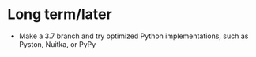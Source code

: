 # Long term/later
- Make a 3.7 branch and try optimized Python implementations, such as Pyston, Nuitka, or PyPy
